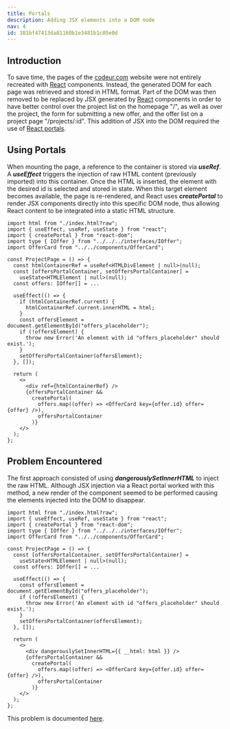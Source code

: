 ```yaml
---
title: Portals
description: Adding JSX elements into a DOM node
nav: 4
id: 381bf47413da81160b1e3481b1c05e0d
---
```


## Introduction

To save time, the pages of the [codeur.com](https://www.codeur.com/) website were not entirely recreated with [React](https://react.dev/) components. Instead, the generated DOM for each page was retrieved and stored in HTML format. Part of the DOM was then removed to be replaced by JSX generated by [React](https://react.dev/) components in order to have better control over the project list on the homepage "/", as well as over the project, the form for submitting a new offer, and the offer list on a project page "/projects/:id". This addition of JSX into the DOM required the use of [React portals](https://react.dev/reference/react-dom/createPortal).

## Using Portals

When mounting the page, a reference to the container is stored via **_useRef_**. A **_useEffect_** triggers the injection of raw HTML content (previously imported) into this container. Once the HTML is inserted, the element with the desired id is selected and stored in state. When this target element becomes available, the page is re-rendered, and React uses **_createPortal_** to render JSX components directly into this specific DOM node, thus allowing React content to be integrated into a static HTML structure.

```tsx
import html from "./index.html?raw";
import { useEffect, useRef, useState } from "react";
import { createPortal } from "react-dom";
import type { IOffer } from "../../../interfaces/IOffer";
import OfferCard from "../../components/OfferCard";

const ProjectPage = () => {
  const htmlContainerRef = useRef<HTMLDivElement | null>(null);
  const [offersPortalContainer, setOffersPortalContainer] =
    useState<HTMLElement | null>(null);
  const offers: IOffer[] = ...

  useEffect(() => {
    if (htmlContainerRef.current) {
      htmlContainerRef.current.innerHTML = html;
    }
    const offersElement = document.getElementById("offers_placeholder");
    if (!offersElement) {
      throw new Error('An element with id "offers_placeholder" should exist.');
    }
    setOffersPortalContainer(offersElement);
  }, []);

  return (
    <>
      <div ref={htmlContainerRef} />
      {offersPortalContainer &&
        createPortal(
          offers.map((offer) => <OfferCard key={offer.id} offer={offer} />),
          offersPortalContainer
        )}
    </>
  );
};
```

## Problem Encountered

The first approach consisted of using **_dangerouslySetInnerHTML_** to inject the raw HTML. Although JSX injection via a React portal worked with this method, a new render of the component seemed to be performed causing the elements injected into the DOM to disappear.

```tsx
import html from "./index.html?raw";
import { useEffect, useRef, useState } from "react";
import { createPortal } from "react-dom";
import type { IOffer } from "../../../interfaces/IOffer";
import OfferCard from "../../components/OfferCard";

const ProjectPage = () => {
  const [offersPortalContainer, setOffersPortalContainer] =
    useState<HTMLElement | null>(null);
  const offers: IOffer[] = ...

  useEffect(() => {
    const offersElement = document.getElementById("offers_placeholder");
    if (!offersElement) {
      throw new Error('An element with id "offers_placeholder" should exist.');
    }
    setOffersPortalContainer(offersElement);
  }, []);

  return (
    <>
      <div dangerouslySetInnerHTML={{ __html: html }} />
      {offersPortalContainer &&
        createPortal(
          offers.map((offer) => <OfferCard key={offer.id} offer={offer} />),
          offersPortalContainer
        )}
    </>
  );
};
```

This problem is documented [here](https://github.com/facebook/react/issues/31600).
